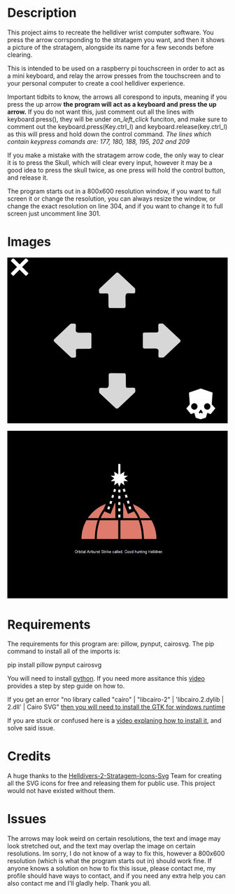
# Description
This project aims to recreate the helldiver wrist computer software. You press the arrow corrsponding to the stratagem you want, and then it shows a picture of the stratagem, alongside its name for a few seconds before clearing. 

This is intended to be used on a raspberry pi touchscreen in order to act as a mini keyboard, and relay the arrow presses from the touchscreen and to your personal computer to create a cool helldiver experience.

Important tidbits to know, the arrows all corespond to inputs, meaning if you press the up arrow **the program will act as a keyboard and press the up arrow.** If you do not want this, just comment out all the lines with keyboard.press(<Key>), they will be under *on_left_click* funciton, and make sure to comment out the keyboard.press(Key.ctrl_l) and keyboard.release(key.ctrl_l) as this will press and hold down the control command.
*The lines which contain keypress comands are: 177, 180, 188, 195, 202 and 209*

If you make a mistake with the stratagem arrow code, the only way to clear it is to press the Skull, which will clear every input, however it may be a good idea to press the skull twice, as one press will hold the control button, and release it. 

The program starts out in a 800x600 resolution window, if you want to full screen it or change the resolution, you can always resize the window, or change the exact resolution on line 304, and if you want to change it to full screen just uncomment line 301. 

# Images
![alt text](image.png)

![alt text](image-1.png)
# Requirements
The requirements for this program are:
pillow, pynput, cairosvg. 
The pip command to install all of the imports is:

pip install pillow pynput cairosvg

You will need to install [python](https://www.python.org/downloads/). If you need more assitance this [video](https://www.python.org/downloads/) provides a step by step guide on how to. 

If you get an error "no library called "cairo" | "libcairo-2" | 'libcairo.2.dylib | 2.dll' | Cairo SVG" [then you will need to install the GTK for windows runtime](https://github.com/tschoonj/GTK-for-Windows-Runtime-Environment-Installer/releases)

If you are stuck or confused here is a [video explaning how to install it](https://youtu.be/p2Lws5CyioQ), and solve said issue. 

# Credits
A huge thanks to the [Helldivers-2-Stratagem-Icons-Svg](https://github.com/nvigneux/Helldivers-2-Stratagems-icons-svg) Team for creating all the SVG icons for free and releasing them for public use. 
This project would not have existed without them. 

# Issues 
The arrows may look weird on certain resolutions, the text and image may look stretched out, and the text may overlap the image on certain resolutions. Im sorry, I do not know of a way to fix this, however a 800x600 resolution (which is what the program starts out in) should work fine. If anyone knows a solution on how to fix this issue, please contact me, my profile should have ways to contact, and if you need any extra help you can also contact me and I'll gladly help. Thank you all. 
